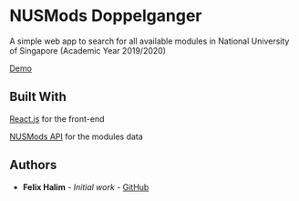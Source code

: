 # NUSMods Doppelganger

A simple web app to search for all available modules in National University of Singapore (Academic Year 2019/2020)

[Demo](https://felixhalim.github.io/nusmods-doppelganger/)

## Built With

[React.js](https://github.com/facebook/create-react-app) for the front-end

[NUSMods API](https://api.nusmods.com/v2/) for the modules data

## Authors

- **Felix Halim** - _Initial work_ - [GitHub](https://github.com/felixhalim)

